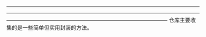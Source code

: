 ——————————————————————————————————————————————————————————————————————————————————————————————————————
仓库主要收集的是一些简单但实用封装的方法。